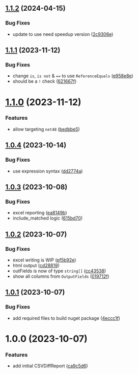 ## [1.1.2](https://github.com/WillemOpperman/csv-diff-report-dotnet/compare/v1.1.1...v1.1.2) (2024-04-15)


### Bug Fixes

* update to use need speedup version ([2c9306e](https://github.com/WillemOpperman/csv-diff-report-dotnet/commit/2c9306efc36b6fafb7672ed87b0427da6efce698))

## [1.1.1](https://github.com/WillemOpperman/csv-diff-report-dotnet/compare/v1.1.0...v1.1.1) (2023-11-12)


### Bug Fixes

* change `is`, `is not` & `==` to use `ReferenceEquals` ([e958e8e](https://github.com/WillemOpperman/csv-diff-report-dotnet/commit/e958e8e3992a5b4fb1343b6f02e798e28e90fd98))
* should be a `!` check ([621667f](https://github.com/WillemOpperman/csv-diff-report-dotnet/commit/621667f9ba4ce7fe382388d2017e75bdf78e43bd))

# [1.1.0](https://github.com/WillemOpperman/csv-diff-report-dotnet/compare/v1.0.4...v1.1.0) (2023-11-12)


### Features

* allow targeting `net48` ([bedbbe5](https://github.com/WillemOpperman/csv-diff-report-dotnet/commit/bedbbe5c6f445483d042fc32cf74ba85ef9e341d))

## [1.0.4](https://github.com/WillemOpperman/csv-diff-report-dotnet/compare/v1.0.3...v1.0.4) (2023-10-14)


### Bug Fixes

* use expression syntax ([dd2774a](https://github.com/WillemOpperman/csv-diff-report-dotnet/commit/dd2774a4226b630f3501c8574a75aca91cc184f7))

## [1.0.3](https://github.com/WillemOpperman/csv-diff-report-dotnet/compare/v1.0.2...v1.0.3) (2023-10-08)


### Bug Fixes

* excel reporting ([ea8149b](https://github.com/WillemOpperman/csv-diff-report-dotnet/commit/ea8149b640f784d9931c485e89411e804ab9367e))
* include_matched logic ([615bd70](https://github.com/WillemOpperman/csv-diff-report-dotnet/commit/615bd70fec0b67479426e9858f62a5d36e45e2db))

## [1.0.2](https://github.com/WillemOpperman/csv-diff-report-dotnet/compare/v1.0.1...v1.0.2) (2023-10-07)


### Bug Fixes

* excel writing is WIP ([ef5b92e](https://github.com/WillemOpperman/csv-diff-report-dotnet/commit/ef5b92e5af8e26723aebabf5a13c8a60ac867fc7))
* html output ([cd28819](https://github.com/WillemOpperman/csv-diff-report-dotnet/commit/cd2881973d1df3746325bdec2d25d76670c50b61))
* outFields is now of type `string[]` ([cc43538](https://github.com/WillemOpperman/csv-diff-report-dotnet/commit/cc43538375cb80a659204c560accec996eec2635))
* show all columns from `OutputFields` ([019712f](https://github.com/WillemOpperman/csv-diff-report-dotnet/commit/019712f31daf928cab14006333598c309be0a56d))

## [1.0.1](https://github.com/WillemOpperman/csv-diff-report-dotnet/compare/v1.0.0...v1.0.1) (2023-10-07)


### Bug Fixes

* add required files to build nuget package ([4eccc1f](https://github.com/WillemOpperman/csv-diff-report-dotnet/commit/4eccc1fc57ec15a1c5d8b5bd35b8a861579eefa0))

# 1.0.0 (2023-10-07)


### Features

* add initial CSVDiffReport ([ca9c5d6](https://github.com/WillemOpperman/csv-diff-report-dotnet/commit/ca9c5d65f39753eaeb200689e5b7a9de282e299d))
